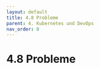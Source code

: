```yaml
---
layout: default
title: 4.8 Probleme
parent: 4. Kubernetes und DevOps
nav_order: 8
---
```


# 4.8 Probleme